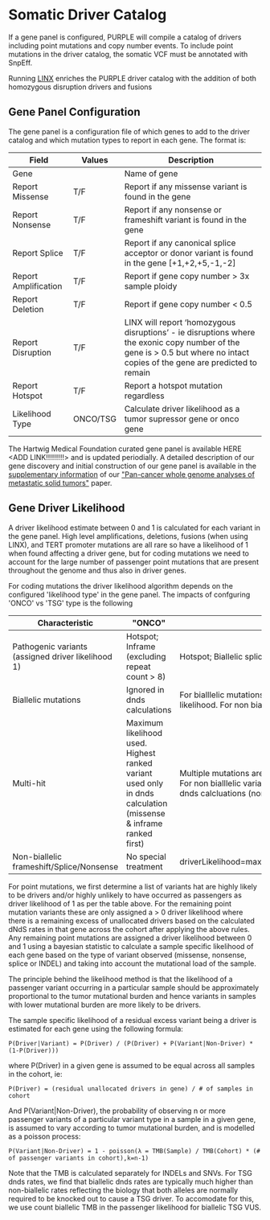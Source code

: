 # Somatic Driver Catalog

If a gene panel is configured, PURPLE will compile a catalog of drivers including point mutations and copy number events.  To include point mutations in the driver catalog, the somatic VCF must be annotated with SnpEff.

Running [LINX](https://github.com/hartwigmedical/hmftools/tree/master/sv-linx) enriches the PURPLE driver catalog with the addition of both homozygous disruption drivers and fusions

## Gene Panel Configuration

The gene panel is a configuration file of which genes to add to the driver catalog and which mutation types to report in each gene.  The format is:

Field | Values | Description
---|---|---
Gene | | Name of gene
Report Missense | T/F | Report if any missense variant is found in the gene
Report Nonsense | T/F | Report if any nonsense or frameshift variant is found in the gene
Report Splice | T/F |  Report if any canonical splice acceptor or donor variant is found in the gene [+1,+2,+5,-1,-2]
Report Amplification | T/F | Report if gene copy number > 3x sample ploidy
Report Deletion | T/F | Report if gene copy number < 0.5
Report Disruption | T/F | LINX will report ‘homozygous disruptions’ - ie disruptions where the exonic copy number of the gene is > 0.5 but where no intact copies of the gene are predicted to remain
Report Hotspot | T/F | Report a hotspot mutation regardless 
Likelihood Type | ONCO/TSG | Calculate driver likelihood as a tumor supressor gene or onco gene

The Hartwig Medical Foundation curated gene panel is available HERE <ADD LINK!!!!!!!!!> and is updated periodially.     A detailed description of our gene discovery and initial construction of our gene panel is available in the [supplementary information](https://static-content.springer.com/esm/art%3A10.1038%2Fs41586-019-1689-y/MediaObjects/41586_2019_1689_MOESM1_ESM.pdf) of our ["Pan-cancer whole genome analyses of metastatic solid tumors"](https://www.nature.com/articles/s41586-019-1689-y) paper.

## Gene Driver Likelihood

A driver likelihood estimate between 0 and 1 is calculated for each variant in the gene panel.   High level amplifications, deletions, fusions (when using LINX), and TERT promoter mutations are all rare so have a likelihood of 1 when found affecting a driver gene, but for coding mutations we need to account for the large number of passenger point mutations that are present throughout the genome and thus also in driver genes.

For coding mutations the driver likelihood algorithm depends on the configured 'likelihood type' in the gene panel.  The impacts of confguring 'ONCO' vs 'TSG' type is the following

Characteristic | "ONCO" | "TSG"
---|---|---
Pathogenic variants (assigned driver likelihood 1) | Hotspot; Inframe (excluding repeat count > 8) | Hotspot; Biallelic splice, indel and nonsense
Biallelic mutations | Ignored in dnds calculations | For bialllelic mutations, biallelic TMB only used in passenger likelihood. For non biallelic, the full TMB is used
Multi-hit | Maximum likelihood used. Highest ranked variant used only in dnds calculation (missense & inframe ranked first) | Multiple mutations are additive (product of probabilities used).  For non bialllelic variants highest 2 ranked variants used in dnds calcluations (nonsense & splice ranked first)
Non-biallelic frameshift/Splice/Nonsense | No special treatment | driverLikelihood=max(selflikelihood,missenseDriverLikelihood)

For point mutations, we first determine a list of variants hat are highly likely to be drivers and/or highly unlikely to have occurred as passengers as driver likelihood of 1 as per the table above.   For the remaining point mutation variants these are only assigned a > 0 driver likelihood where there is a remaining excess of unallocated drivers based on the calculated dNdS rates in that gene across the cohort after applying the above rules. Any remaining point mutations are assigned a driver likelihood between 0 and 1 using a bayesian statistic to calculate a sample specific likelihood of each gene based on the type of variant observed (missense, nonsense, splice or INDEL) and taking into account the mutational load of the sample.   

The principle behind the likelihood method is that the likelihood of a passenger variant occurring in a particular sample should be approximately proportional to the tumor mutational burden and hence variants in samples with lower mutational burden are more likely to be drivers.

The sample specific likelihood of a residual excess variant being a driver is estimated for each gene using the following formula:

```
P(Driver|Variant) = P(Driver) / (P(Driver) + P(Variant|Non-Driver) * (1-P(Driver)))
```

where P(Driver) in a given gene is assumed to be equal across all samples in the cohort, ie:

```
P(Driver) = (residual unallocated drivers in gene) / # of samples in cohort
```

And P(Variant|Non-Driver), the probability of observing n or more passenger variants of a particular variant type in a sample in a given gene, is assumed to vary according to tumor mutational burden, and is modelled as a poisson process:

```
P(Variant|Non-Driver) = 1 - poisson(λ = TMB(Sample) / TMB(Cohort) * (# of passenger variants in cohort),k=n-1)
```

Note that the TMB is calculated separately for INDELs and SNVs.   For TSG dnds rates, we find that biallelic dnds rates are typically much higher than non-biallelic rates reflecting the biology that both alleles are normally required to be knocked out to cause a TSG driver.   To accomodate for this, we use count biallelic TMB in the passenger likelihood for biallelic TSG VUS.


